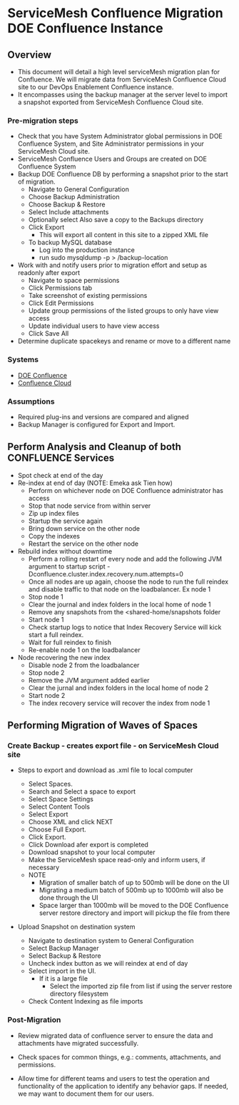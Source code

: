 # ServiceMesh Confluence Migration DOE Confluence Instance

## Overview
* This document will detail a high level serviceMesh migration plan for Confluence. We will migrate data from ServiceMesh Confluence Cloud site to our DevOps Enablement Confluence instance. 
* It encompasses using the backup manager at the server level to import a snapshot exported from ServiceMesh Confluence Cloud site.

### Pre-migration steps

* Check that you have System Administrator global permissions in DOE Confluence System, and Site Administrator permissions in your ServiceMesh Cloud site.
* ServiceMesh Confluence Users and Groups are created on DOE Confluence System
* Backup DOE Confluence DB by performing a snapshot prior to the start of migration.
  * Navigate to General Configuration
  * Choose Backup Administration
  * Choose Backup & Restore
  * Select Include attachments 
  * Optionally select Also save a copy to the Backups directory
  * Click Export
    * This will export all content in this site to a zipped XML file
  * To backup MySQL database
    * Log into the production instance
    * run sudo mysqldump -p <dbname> > /backup-location
* Work with and notify users prior to migration effort and setup as readonly after export
  * Navigate to space permissions
  * Click Permissions tab
  * Take screenshot of existing permissions
  * Click Edit Permissions
  * Update group permissions of the listed groups to only have view access
  * Update individual users to have view access
  * Click Save All
* Determine duplicate spacekeys and rename or move to a different name


### Systems

* [DOE Confluence](https://confluence.csc.com)
* [Confluence Cloud](https://dxcconfluence.atlassian.net)


### Assumptions

* Required plug-ins and versions are compared and aligned
* Backup Manager is configured for Export and Import.


## Perform Analysis and Cleanup of both CONFLUENCE Services
* Spot check at end of the day
* Re-index at end of day (NOTE: Emeka ask Tien how)
  * Perform on whichever node on DOE Confluence administrator has access
  * Stop that node service from within server
  * Zip up index files 
  * Startup the service again
  * Bring down service on the other node
  * Copy the indexes
  * Restart the service on the other node
* Rebuild index without downtime
  * Perform a rolling restart of every node and add the following JVM argument to startup script 
  -Dconfluence.cluster.index.recovery.num.attempts=0
  * Once all nodes are up again, choose the node to run the full reindex and disable traffic to that node on the loadbalancer. Ex node 1
  * Stop node 1
  * Clear the journal and index folders in the local home of node 1
  * Remove any snapshots from the <shared-home/snapshots folder
  * Start node 1
  * Check startup logs to notice that Index Recovery Service will kick start a full reindex.
  * Wait for full reindex to finish
  * Re-enable node 1 on the loadbalancer
* Node recovering the new index
  * Disable node 2 from the loadbalancer
  * Stop node 2
  * Remove the JVM argument added earlier
  * Clear the jurnal and index folders in the local home of node 2
  * Start node 2
  * The index recovery service will recover the index from node 1

## Performing Migration of Waves of Spaces
### Create Backup - creates export file - on ServiceMesh Cloud site 
* Steps to export and download as .xml file to local computer 
  * Select Spaces.
  * Search and Select a space to export
  * Select Space Settings
  * Select Content Tools
  * Select Export
  * Choose XML and click NEXT
  * Choose Full Export.
  * Click Export.
  * Click Download afer export is completed 
  * Download snapshot to your local computer
  * Make the ServiceMesh space read-only and inform users, if necessary
  * NOTE
    * Migration of smaller batch of up to 500mb will be done on the UI
    * Migrating a medium batch of 500mb up to 1000mb will also be done through the UI
    * Space larger than 1000mb will be moved to the DOE Confluence server restore directory and import will pickup the file from there

* Upload Snapshot on destination system
  * Navigate to destination system to General Configuration
  * Select Backup Manager
  * Select Backup & Restore
  * Uncheck index button as we will reindex at end of day
  * Select import in the UI. 
    * If it is a large file
      * Select the imported zip file from list if using the server restore directory filesystem
  * Check Content Indexing as file imports

### Post-Migration

* Review migrated data of confluence server to ensure the data and attachments have migrated successfully. 

* Check spaces for common things, e.g.: comments, attachments, and permissions.
* Allow time for different teams and users to test the operation and functionality of the application to identify any behavior gaps. If needed, we may want to document them for our users.
